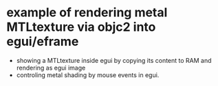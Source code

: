 # example of rendering metal MTLtexture via objc2 into egui/eframe
- showing a MTLtexture inside egui by copying its content to RAM and rendering as egui image
- controling metal shading by mouse events in egui.
